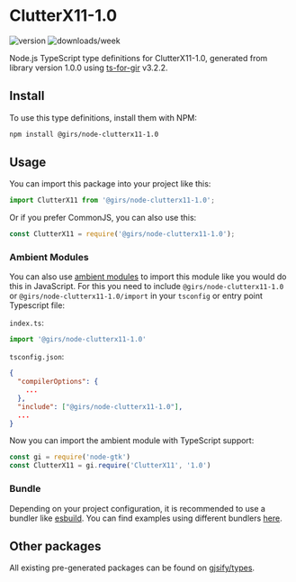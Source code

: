 
# ClutterX11-1.0

![version](https://img.shields.io/npm/v/@girs/node-clutterx11-1.0)
![downloads/week](https://img.shields.io/npm/dw/@girs/node-clutterx11-1.0)


Node.js TypeScript type definitions for ClutterX11-1.0, generated from library version 1.0.0 using [ts-for-gir](https://github.com/gjsify/ts-for-gir) v3.2.2.


## Install

To use this type definitions, install them with NPM:
```bash
npm install @girs/node-clutterx11-1.0
```

## Usage

You can import this package into your project like this:
```ts
import ClutterX11 from '@girs/node-clutterx11-1.0';
```

Or if you prefer CommonJS, you can also use this:
```ts
const ClutterX11 = require('@girs/node-clutterx11-1.0');
```

### Ambient Modules

You can also use [ambient modules](https://github.com/gjsify/ts-for-gir/tree/main/packages/cli#ambient-modules) to import this module like you would do this in JavaScript.
For this you need to include `@girs/node-clutterx11-1.0` or `@girs/node-clutterx11-1.0/import` in your `tsconfig` or entry point Typescript file:

`index.ts`:
```ts
import '@girs/node-clutterx11-1.0'
```

`tsconfig.json`:
```json
{
  "compilerOptions": {
    ...
  },
  "include": ["@girs/node-clutterx11-1.0"],
  ...
}
```

Now you can import the ambient module with TypeScript support: 

```ts
const gi = require('node-gtk')
const ClutterX11 = gi.require('ClutterX11', '1.0')
```


### Bundle

Depending on your project configuration, it is recommended to use a bundler like [esbuild](https://esbuild.github.io/). You can find examples using different bundlers [here](https://github.com/gjsify/ts-for-gir/tree/main/examples).

## Other packages

All existing pre-generated packages can be found on [gjsify/types](https://github.com/gjsify/types).

